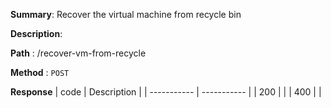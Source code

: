 **Summary**: Recover the virtual machine from recycle bin

**Description**:

**Path** : /recover-vm-from-recycle

**Method** : `POST`

**Response**
| code      | Description |
| ----------- | ----------- |
|  200   |       |
|  400   |       |

